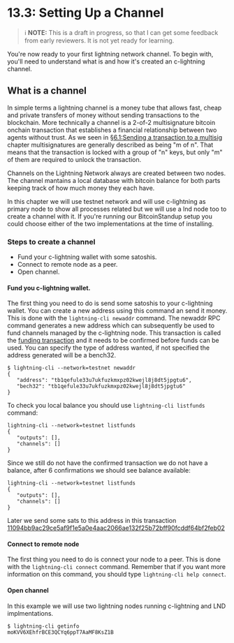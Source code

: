 # 13.3: Setting Up a Channel

> :information_source: **NOTE:** This is a draft in progress, so that I can get some feedback from early reviewers. It is not yet ready for learning.

You're now ready to your first lightning network channel. To begin with, you'll need to understand what is and how it's created an c-lightning channel.

## What is a channel

In simple terms a lightning channel is a money tube that allows fast, cheap and private transfers of money without sending transactions to the blockchain. 
More technically a channel is a 2-of-2 multisignature bitcoin onchain transaction that establishes a financial relationship between two agents without trust.
As we seen in [§6.1:Sending a transaction to a multisig](06_1_Sending_a_Transaction_to_a_Multisig.md) chapter multisignatures are generally described as being "m of n". That means that the transaction is locked with a group of "n" keys, but only "m" of them are required to unlock the transaction.   

Channels on the Lightning Network always are created between two nodes. The channel mantains a local database with bitcoin balance for both parts keeping track of how much money they each have.

In this chapter we will use testnet network and will use c-lightning as primary node to show all processes related but we will use a lnd node too to create a channel with it.  If you're running our BitcoinStandup setup you could choose either of the two implementations at the time of installing.

### Steps to create a channel

* Fund your c-lightning wallet with some satoshis.
* Connect to remote node as a peer.
* Open channel.

#### Fund you c-lightning wallet.

The first thing you need to do is send some satoshis to your c-lightning wallet.  You can create a new address using this command an send it money.  This is done with the `lightning-cli newaddr` command. The newaddr RPC command generates a new address which can subsequently be used to fund channels managed by the c-lightning node.  This transaction is called the [funding transaction](https://github.com/lightningnetwork/lightning-rfc/blob/master/03-transactions.md#funding-transaction-output) and it needs to be confirmed before funds can be used.  You can specify the type of address wanted,  if not specified the address generated will be a bench32.

```
$ lightning-cli --network=testnet newaddr
{
   "address": "tb1qefule33u7ukfuzkmxpz02kwejl8j8dt5jpgtu6",
   "bech32": "tb1qefule33u7ukfuzkmxpz02kwejl8j8dt5jpgtu6"
}
```       

To check you local balance you should use `lightning-cli listfunds` command:

```       
lightning-cli --network=testnet listfunds
{
   "outputs": [],
   "channels": []
}
```       

Since we still do not have the confirmed transaction we do not have a balance,  after 6 confirmations we should see balance available:

```       
lightning-cli --network=testnet listfunds
{
   "outputs": [],
   "channels": []
}
```       


Later we send some sats to this address in this transaction [11094bb9ac29ce5af9f1e5a0e4aac2066ae132f25b72bff90fcddf64bf2feb02](https://blockstream.info/testnet/tx/11094bb9ac29ce5af9f1e5a0e4aac2066ae132f25b72bff90fcddf64bf2feb02)


#### Connect to remote node

The first thing you need to do is connect your node to a peer. This is done with the `lightning-cli connect` command. Remember that if you want more information on this command, you should type `lightning-cli help connect`. 

#### Open channel


In this example we will use two lightning nodes running c-lightning and LND implmentations.   

```
$ lightning-cli getinfo
moKVV6XEhfrBCE3QCYq6ppT7AaMF8KsZ1B
```
